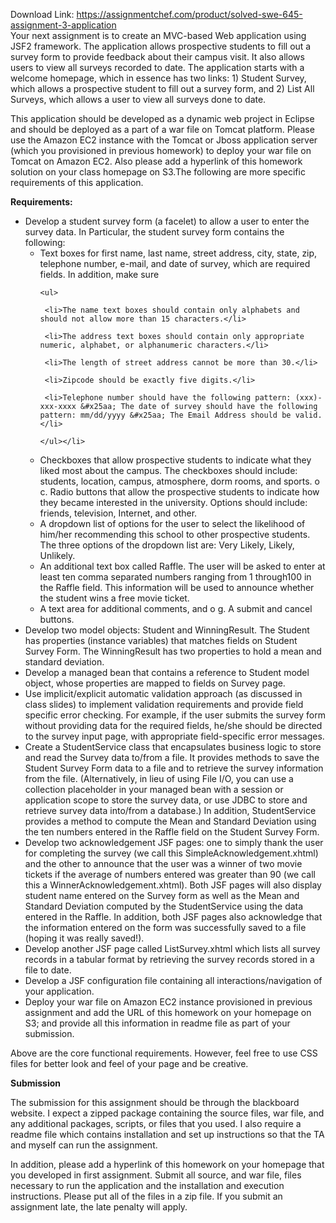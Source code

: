 Download Link: https://assignmentchef.com/product/solved-swe-645-assignment-3-application
<br>
Your next assignment is to create an MVC-based Web application using JSF2 framework. The application allows prospective students to fill out a survey form to provide feedback about their campus visit. It also allows users to view all surveys recorded to date. The application starts with a welcome homepage, which in essence has two links: 1) Student Survey, which allows a prospective student to fill out a survey form, and 2) List All Surveys, which allows a user to view all surveys done to date.

This application should be developed as a dynamic web project in Eclipse and should be deployed as a part of a war file on Tomcat platform. Please use the Amazon EC2 instance with the Tomcat or Jboss application server (which you provisioned in previous homework) to deploy your war file on Tomcat on Amazon EC2. Also please add a hyperlink of this homework solution on your class homepage on S3.The following are more specific requirements of this application.

<strong>Requirements: </strong>

<ul>

 <li>Develop a student survey form (a facelet) to allow a user to enter the survey data. In Particular, the student survey form contains the following:

  <ul>

   <li>Text boxes for first name, last name, street address, city, state, zip, telephone number, e-mail, and date of survey, which are required fields. In addition, make sure

    <ul>

     <li>The name text boxes should contain only alphabets and should not allow more than 15 characters.</li>

     <li>The address text boxes should contain only appropriate numeric, alphabet, or alphanumeric characters.</li>

     <li>The length of street address cannot be more than 30.</li>

     <li>Zipcode should be exactly five digits.</li>

     <li>Telephone number should have the following pattern: (xxx)-xxx-xxxx &#x25aa; The date of survey should have the following pattern: mm/dd/yyyy &#x25aa; The Email Address should be valid.</li>

    </ul></li>

   <li>Checkboxes that allow prospective students to indicate what they liked most about the campus. The checkboxes should include: students, location, campus, atmosphere, dorm rooms, and sports. o c. Radio buttons that allow the prospective students to indicate how they became interested in the university. Options should include: friends, television, Internet, and other.</li>

   <li>A dropdown list of options for the user to select the likelihood of him/her recommending this school to other prospective students. The three options of the dropdown list are: Very Likely, Likely, Unlikely.</li>

   <li>An additional text box called Raffle. The user will be asked to enter at least ten comma separated numbers ranging from 1 through100 in the Raffle field. This information will be used to announce whether the student wins a free movie ticket.</li>

   <li>A text area for additional comments, and o g. A submit and cancel buttons.</li>

  </ul></li>

 <li>Develop two model objects: Student and WinningResult. The Student has properties (instance variables) that matches fields on Student Survey Form. The WinningResult has two properties to hold a mean and standard deviation.</li>

 <li>Develop a managed bean that contains a reference to Student model object, whose properties are mapped to fields on Survey page.</li>

 <li>Use implicit/explicit automatic validation approach (as discussed in class slides) to implement validation requirements and provide field specific error checking. For example, if the user submits the survey form without providing data for the required fields, he/she should be directed to the survey input page, with appropriate field-specific error messages.</li>

 <li>Create a StudentService class that encapsulates business logic to store and read the Survey data to/from a file. It provides methods to save the Student Survey Form data to a file and to retrieve the survey information from the file. (Alternatively, in lieu of using File I/O, you can use a collection placeholder in your managed bean with a session or application scope to store the survey data, or use JDBC to store and retrieve survey data into/from a database.) In addition, StudentService provides a method to compute the Mean and Standard Deviation using the ten numbers entered in the Raffle field on the Student Survey Form.</li>

 <li>Develop two acknowledgement JSF pages: one to simply thank the user for completing the survey (we call this SimpleAcknowledgement.xhtml) and the other to announce that the user was a winner of two movie tickets if the average of numbers entered was greater than 90 (we call this a WinnerAcknowledgement.xhtml). Both JSF pages will also display student name entered on the Survey form as well as the Mean and Standard Deviation computed by the StudentService using the data entered in the Raffle. In addition, both JSF pages also acknowledge that the information entered on the form was successfully saved to a file (hoping it was really saved!).</li>

 <li>Develop another JSF page called ListSurvey.xhtml which lists all survey records in a tabular format by retrieving the survey records stored in a file to date.</li>

 <li>Develop a JSF configuration file containing all interactions/navigation of your application.</li>

 <li>Deploy your war file on Amazon EC2 instance provisioned in previous assignment and add the URL of this homework on your homepage on S3; and provide all this information in readme file as part of your submission.</li>

</ul>

Above are the core functional requirements. However, feel free to use CSS files for better look and feel of your page and be creative.

<strong>Submission </strong>

The submission for this assignment should be through the blackboard website. I expect a zipped package containing the source files, war file, and any additional packages, scripts, or files that you used. I also require a readme file which contains installation and set up instructions so that the TA and myself can run the assignment.

In addition, please add a hyperlink of this homework on your homepage that you developed in first assignment. Submit all source, and war file, files necessary to run the application and the installation and execution instructions. Please put all of the files in a zip file. If you submit an assignment late, the late penalty will apply.



